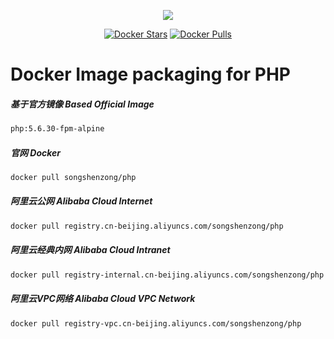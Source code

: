<p align="center"><a href="https://songshenzong.com" target="_blank"><img src="https://songshenzong.com/images/logo.png"></a></p>

<p align="center">
<a href="https://hub.docker.com/r/songshenzong/php/"><img src="https://img.shields.io/docker/pulls/songshenzong/php.svg?style=flat-square" alt="Docker Stars"></a>
<a href="https://hub.docker.com/r/songshenzong/php/"><img src="https://img.shields.io/docker/stars/songshenzong/php.svg?style=flat-square" alt="Docker Pulls"></a>
</p>

# Docker Image packaging for PHP



##### 基于官方镜像 Based Official Image

```bash
php:5.6.30-fpm-alpine
```

  


##### 官网 Docker

```bash
docker pull songshenzong/php
```

  


##### 阿里云公网 Alibaba Cloud Internet

```bash
docker pull registry.cn-beijing.aliyuncs.com/songshenzong/php
```
  
  
  

##### 阿里云经典内网 Alibaba Cloud Intranet

```bash
docker pull registry-internal.cn-beijing.aliyuncs.com/songshenzong/php
```
  
  
  
##### 阿里云VPC网络 Alibaba Cloud VPC Network

```bash
docker pull registry-vpc.cn-beijing.aliyuncs.com/songshenzong/php
```
